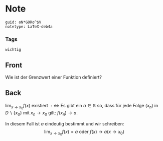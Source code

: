 # Note
```
guid: oN*GORo^$V
notetype: LaTeX-deb4a
```

### Tags
```
wichtig
```

## Front
Wie ist der Grenzwert einer Funktion definiert?

## Back
$\lim _{x \rightarrow x_{0}} f(x)$ existiert $: \Longleftrightarrow$ Es gibt ein $a \in \mathbb{R}$ so, dass für jede Folge $\left(x_{n}\right)$
in $D \backslash\left\{x_{0}\right\}$ mit $x_{n} \rightarrow x_{0}$ gilt: $f\left(x_{n}\right) \rightarrow a$.<div>
In diesem Fall ist $a$ eindeutig bestimmt und wir schreiben:
$$
\lim _{x \rightarrow x_{0}} f(x)=a \text { oder } f(x) \rightarrow a\left(x \rightarrow x_{0}\right)
$$</div>
